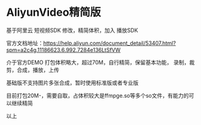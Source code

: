 # AliyunVideo精简版



基于阿里云 短视频SDK 修改，精简体积，加入 播放SDK

官方文档地址：https://help.aliyun.com/document_detail/53407.html?spm=a2c4g.11186623.6.992.7284e136LtSfVW

介于官方DEMO 打包体积略大，超过70M，自行精简，保留基本功能， 录制，裁剪，合成，播放，上传

基础版不支持图片多张合成，暂时使用标准版或者专业版

目前打包20M-，需要自取，占体积较大是ffmpge.so等多个so文件，有能力的可以继续精简

以上

